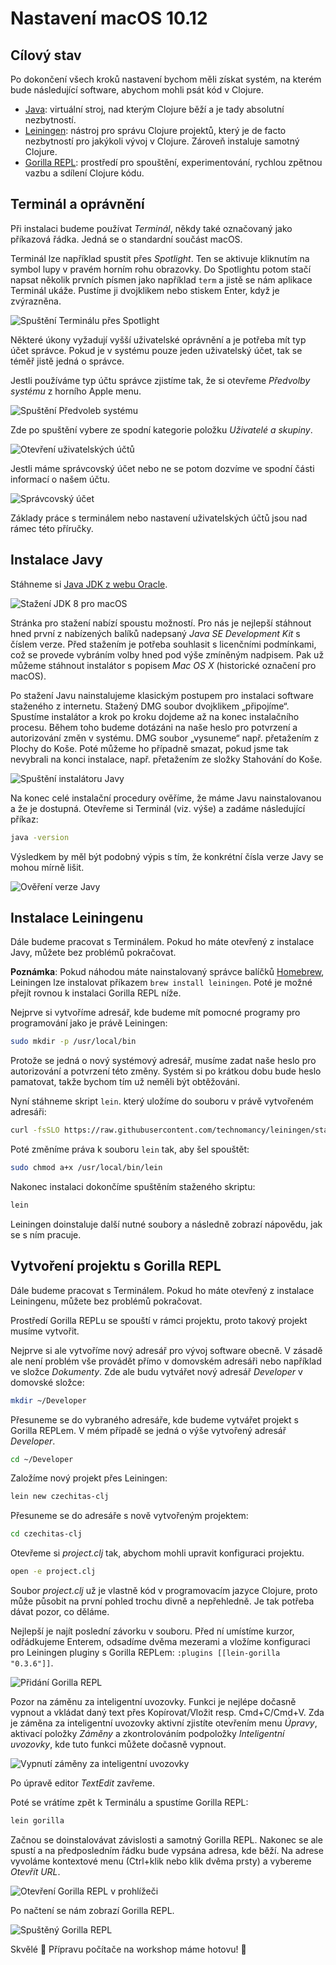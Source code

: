 # Nastavení macOS 10.12

## Cílový stav

Po dokončení všech kroků nastavení bychom měli získat systém, na kterém bude následující software, abychom mohli psát kód v Clojure.

- [Java](https://java.com/): virtuální stroj, nad kterým Clojure běží a je tady absolutní nezbytností.
- [Leiningen](https://leiningen.org/): nástroj pro správu Clojure projektů, který je de facto nezbytností pro jakýkoli vývoj v Clojure. Zároveň instaluje samotný Clojure.
- [Gorilla REPL](http://gorilla-repl.org/index.html): prostředí pro spouštění, experimentování, rychlou zpětnou vazbu a sdílení Clojure kódu.


## Terminál a oprávnění

Při instalaci budeme používat *Terminál*, někdy také označovaný jako příkazová řádka. Jedná se o standardní součást macOS.

Terminál lze například spustit přes *Spotlight*. Ten se aktivuje kliknutím na symbol lupy v pravém horním rohu obrazovky. Do Spotlightu potom stačí napsat několik prvních písmen jako například `term` a jistě se nám aplikace Terminál ukáže. Pustíme ji dvojklikem nebo stiskem Enter, když je zvýrazněna.

![Spuštění Terminálu přes Spotlight](images/macos/launch-terminal.png)

Některé úkony vyžadují vyšší uživatelské oprávnění a je potřeba mít typ účet správce. Pokud je v systému pouze jeden uživatelský účet, tak se téměř jistě jedná o správce.

Jestli používáme typ účtu správce zjistíme tak, že si otevřeme *Předvolby systému* z horního Apple menu.

![Spuštění Předvoleb systému](images/ubuntu/launch-system-preferences.png)

Zde po spuštění vybere ze spodní kategorie položku *Uživatelé a skupiny*.

![Otevření uživatelských účtů](images/ubuntu/open-users-groups.png)

Jestli máme správcovský účet nebo ne se potom dozvíme ve spodní části informací o našem účtu.

![Správcovský účet](images/macos/administrator-account.png)

Základy práce s terminálem nebo nastavení uživatelských účtů jsou nad rámec této příručky.

## Instalace Javy

Stáhneme si [Java JDK z webu Oracle](http://www.oracle.com/technetwork/java/javase/downloads/jdk8-downloads-2133151.html).

![Stažení JDK 8 pro macOS](images/macos/download-java.png)

Stránka pro stažení nabízí spoustu možností. Pro nás je nejlepší stáhnout hned první z nabízených balíků nadepsaný *Java SE Development Kit* s číslem verze. Před stažením je potřeba souhlasit s licenčními podmínkami, což se provede vybráním volby hned pod výše zmíněným nadpisem. Pak už můžeme stáhnout instalátor s popisem *Mac OS X* (historické označení pro macOS).

Po stažení Javu nainstalujeme klasickým postupem pro instalaci software staženého z internetu. Stažený DMG soubor dvojklikem „připojíme“. Spustíme instalátor a krok po kroku dojdeme až na konec instalačního procesu. Během toho budeme dotázáni na naše heslo pro potvrzení a autorizování změn v systému. DMG soubor „vysuneme“ např. přetažením z Plochy do Koše. Poté můžeme ho případně smazat, pokud jsme tak nevybrali na konci instalace, např. přetažením ze složky Stahování do Koše.

![Spuštění instalátoru Javy](images/macos/install-java.png)

Na konec celé instalační procedury ověříme, že máme Javu nainstalovanou a že je dostupná. Otevřeme si Terminál (viz. výše) a zadáme následující příkaz:

```bash
java -version
```

Výsledkem by měl být podobný výpis s tím, že konkrétní čísla verze Javy se mohou mírně lišit.

![Ověření verze Javy](images/macos/verify-java.png)


## Instalace Leiningenu

Dále budeme pracovat s Terminálem. Pokud ho máte otevřený z instalace Javy, můžete bez problémů pokračovat.

**Poznámka**: Pokud náhodou máte nainstalovaný správce balíčků [Homebrew](http://brew.sh), Leiningen lze instalovat příkazem `brew install leiningen`. Poté je možné přejít rovnou k instalaci Gorilla REPL níže.

Nejprve si vytvoříme adresář, kde budeme mít pomocné programy pro programování jako je právě Leiningen:

```bash
sudo mkdir -p /usr/local/bin
```

Protože se jedná o nový systémový adresář, musíme zadat naše heslo pro autorizování a potvrzení této změny. Systém si po krátkou dobu bude heslo pamatovat, takže bychom tím už neměli být obtěžováni.

Nyní stáhneme skript `lein`. který uložíme do souboru v právě vytvořeném adresáři:

```bash
curl -fsSLO https://raw.githubusercontent.com/technomancy/leiningen/stable/bin/lein && sudo mv lein /usr/local/bin
```

Poté změníme práva k souboru `lein` tak, aby šel spouštět:

```bash
sudo chmod a+x /usr/local/bin/lein
```

Nakonec instalaci dokončíme spuštěním staženého skriptu:

```bash
lein
```

Leiningen doinstaluje další nutné soubory a následně zobrazí nápovědu, jak se s ním pracuje.


## Vytvoření projektu s Gorilla REPL

Dále budeme pracovat s Terminálem. Pokud ho máte otevřený z instalace Leiningenu, můžete bez problémů pokračovat.

Prostředí Gorilla REPLu se spouští v rámci projektu, proto takový projekt musíme vytvořit.

Nejprve si ale vytvoříme nový adresář pro vývoj software obecně. V zásadě ale není problém vše provádět přímo v domovském adresáři nebo například ve složce *Dokumenty*. Zde ale budu vytvářet nový adresář *Developer* v domovské složce:

```bash
mkdir ~/Developer
```

Přesuneme se do vybraného adresáře, kde budeme vytvářet projekt s Gorilla REPLem. V mém případě se jedná o výše vytvořený adresář *Developer*.

```bash
cd ~/Developer
```

Založíme nový projekt přes Leiningen:

```bash
lein new czechitas-clj
```

Přesuneme se do adresáře s nově vytvořeným projektem:

```bash
cd czechitas-clj
```

Otevřeme si *project.clj* tak, abychom mohli upravit konfiguraci projektu.

```bash
open -e project.clj
```

Soubor *project.clj* už je vlastně kód v programovacím jazyce Clojure, proto může působit na první pohled trochu divně a nepřehledně. Je tak potřeba dávat pozor, co děláme.

Nejlepší je najít poslední závorku v souboru. Před ní umístíme kurzor, odřádkujeme Enterem, odsadíme dvěma mezerami a vložíme konfiguraci pro Leiningen pluginy s Gorilla REPLem: `:plugins [[lein-gorilla "0.3.6"]]`. 

![Přidání Gorilla REPL](images/macos/gorilla-plugin.png)

Pozor na záměnu za inteligentní uvozovky. Funkci je nejlépe dočasně vypnout a vkládat daný text přes Kopírovat/Vložit resp. Cmd+C/Cmd+V. Zda je záměna  za inteligentní uvozovky aktivní zjistíte otevřením menu *Úpravy*, aktivací položky *Záměny* a zkontrolováním podpoložky *Inteligentní uvozovky*, kde tuto funkci můžete dočasně vypnout.

![Vypnutí záměny za inteligentní uvozovky](images/macos/uncheck-smart-quotes.png)

Po úpravě editor *TextEdit* zavřeme.

Poté se vrátíme zpět k Terminálu a spustíme Gorilla REPL:

```bash
lein gorilla
```

 Začnou se doinstalovávat závislosti a samotný Gorilla REPL. Nakonec se ale spustí a na předposledním řádku bude vypsána adresa, kde běží. Na adrese vyvoláme kontextové menu (Ctrl+klik nebo klik dvěma prsty) a vybereme *Otevřít URL*.
 
![Otevření Gorilla REPL v prohlížeči](images/macos/launch-gorilla.png)

Po načtení se nám zobrazí Gorilla REPL.

![Spuštěný Gorilla REPL](images/macos/loaded-gorilla.png)

Skvělé 🙌 Přípravu počítače na workshop máme hotovu! 💪